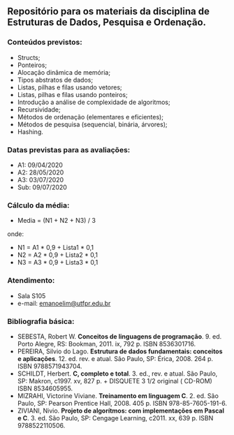 ## Repositório para os materiais da disciplina de Estruturas de Dados, Pesquisa e Ordenação.

### Conteúdos previstos:
- Structs;
- Ponteiros;
- Alocação dinâmica de memória;
- Tipos abstratos de dados;
- Listas, pilhas e filas usando vetores;
- Listas, pilhas e filas usando ponteiros;
- Introdução a análise de complexidade de algoritmos;
- Recursividade;
- Métodos de ordenação (elementares e eficientes);
- Métodos de pesquisa (sequencial, binária, árvores);
- Hashing.

### Datas previstas para as avaliações:
- A1: 09/04/2020
- A2: 28/05/2020
- A3: 03/07/2020
- Sub: 09/07/2020

### Cálculo da média:
- Media = (N1 + N2 + N3) / 3

onde:
- N1 = A1 * 0,9 + Lista1 * 0,1
- N2 = A2 * 0,9 + Lista2 * 0,1
- N3 = A3 * 0,9 + Lista3 * 0,1

### Atendimento:
- Sala S105
- e-mail: emanoelim@utfpr.edu.br

### Bibliografia básica:
- SEBESTA, Robert W. **Conceitos de linguagens de programação**. 9. ed. Porto Alegre, RS: Bookman, 2011. ix, 792 p. ISBN 8536301716.
- PEREIRA, Silvio do Lago. **Estrutura de dados fundamentais: conceitos e aplicações**. 12. ed. rev. e atual. São Paulo, SP: Érica, 2008. 264 p. ISBN 9788571943704.
- SCHILDT, Herbert. **C, completo e total**. 3. ed., rev. e atual. São Paulo, SP: Makron, c1997. xv, 827 p. + DISQUETE 3 1/2 original ( CD-ROM) ISBN 8534605955.
- MIZRAHI, Victorine Viviane. **Treinamento em linguagem C**. 2. ed. São Paulo, SP: Pearson Prentice Hall, 2008. 405 p. ISBN 978-85-7605-191-6.
- ZIVIANI, Nivio. **Projeto de algorítmos: com implementações em Pascal e C**. 3. ed. São Paulo, SP: Cengage Learning, c2011. xx, 639 p. ISBN 9788522110506. 
